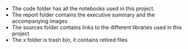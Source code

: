 - The code folder has all the notebooks used in this project. 
- The report folder contains the executive summary and the accompanying images
- The sources folder contains links to the different libraries used in this project
- The x folder is trash bin, it contains retired files